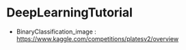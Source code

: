# DeepLearningTutorial

- BinaryClassification_image : https://www.kaggle.com/competitions/platesv2/overview
